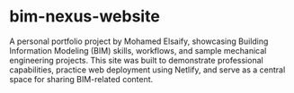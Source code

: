 # bim-nexus-website
A personal portfolio project by Mohamed Elsaify, showcasing Building Information Modeling (BIM) skills, workflows, and sample mechanical engineering projects. This site was built to demonstrate professional capabilities, practice web deployment using Netlify, and serve as a central space for sharing BIM-related content. 
